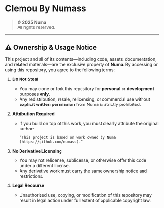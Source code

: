 # Clemou By Numass

> **© 2025 Numa**  
> All rights reserved.

---

## ⚠️ Ownership & Usage Notice

This project and all of its contents—including code, assets, documentation, and related materials—are the exclusive property of **Numa**. By accessing or using this repository, you agree to the following terms:

1. **Do Not Steal**  
   - You may clone or fork this repository for **personal** or **development** purposes **only**.  
   - Any redistribution, resale, relicensing, or commercial use without **explicit written permission** from Numa is strictly prohibited.

2. **Attribution Required**  
   - If you build on top of this work, you must clearly attribute the original author:  
     ```
     “This project is based on work owned by Numa (https://github.com/numass).”
     ```
3. **No Derivative Licensing**  
   - You may not relicense, sublicense, or otherwise offer this code under a different license.
   - Any derivative work must carry the same ownership notice and restrictions.

4. **Legal Recourse**  
   - Unauthorized use, copying, or modification of this repository may result in legal action under full extent of applicable copyright law.
